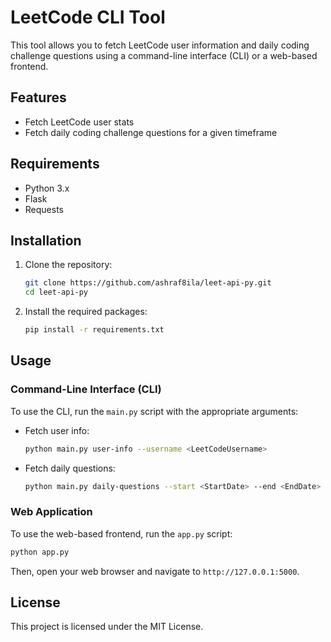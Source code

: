 # LeetCode CLI Tool

This tool allows you to fetch LeetCode user information and daily coding challenge questions using a command-line interface (CLI) or a web-based frontend.

## Features

- Fetch LeetCode user stats
- Fetch daily coding challenge questions for a given timeframe

## Requirements

- Python 3.x
- Flask
- Requests

## Installation

1. Clone the repository:

    ```sh
    git clone https://github.com/ashraf8ila/leet-api-py.git
    cd leet-api-py
    ```

2. Install the required packages:

    ```sh
    pip install -r requirements.txt
    ```

## Usage

### Command-Line Interface (CLI)

To use the CLI, run the `main.py` script with the appropriate arguments:

- Fetch user info:

    ```sh
    python main.py user-info --username <LeetCodeUsername>
    ```

- Fetch daily questions:

    ```sh
    python main.py daily-questions --start <StartDate> --end <EndDate>
    ```

### Web Application

To use the web-based frontend, run the `app.py` script:

```sh
python app.py
```

Then, open your web browser and navigate to `http://127.0.0.1:5000`.

## License

This project is licensed under the MIT License.

